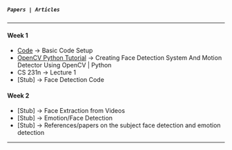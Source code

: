 
##### `Papers | Articles`

---

#### Week 1

- [Code](https://github.com/anicksaha/ra-2019/tree/master/code) -> Basic Code Setup
- [OpenCV Python Tutorial](https://www.youtube.com/watch?v=-ZrDjwXZGxI) -> Creating Face Detection System And Motion Detector Using OpenCV | Python
- CS 231n -> Lecture 1
- [Stub] -> Face Detection Code


#### Week 2

- [Stub] -> Face Extraction from Videos
- [Stub] -> Emotion/Face Detection
- [Stub] -> References/papers on the subject face detection and emotion detection

---
